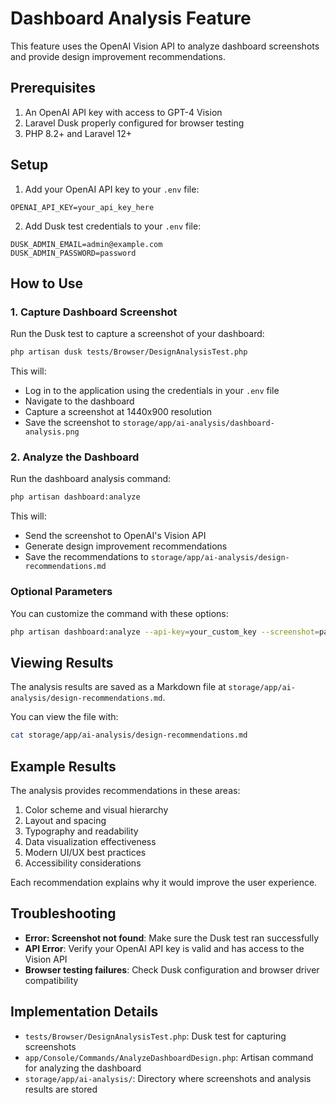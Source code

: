 # Dashboard Analysis Feature

This feature uses the OpenAI Vision API to analyze dashboard screenshots and provide design improvement recommendations.

## Prerequisites

1. An OpenAI API key with access to GPT-4 Vision
2. Laravel Dusk properly configured for browser testing
3. PHP 8.2+ and Laravel 12+

## Setup

1. Add your OpenAI API key to your `.env` file:

```
OPENAI_API_KEY=your_api_key_here
```

2. Add Dusk test credentials to your `.env` file:

```
DUSK_ADMIN_EMAIL=admin@example.com
DUSK_ADMIN_PASSWORD=password
```

## How to Use

### 1. Capture Dashboard Screenshot

Run the Dusk test to capture a screenshot of your dashboard:

```bash
php artisan dusk tests/Browser/DesignAnalysisTest.php
```

This will:
- Log in to the application using the credentials in your `.env` file
- Navigate to the dashboard
- Capture a screenshot at 1440x900 resolution
- Save the screenshot to `storage/app/ai-analysis/dashboard-analysis.png`

### 2. Analyze the Dashboard

Run the dashboard analysis command:

```bash
php artisan dashboard:analyze
```

This will:
- Send the screenshot to OpenAI's Vision API
- Generate design improvement recommendations
- Save the recommendations to `storage/app/ai-analysis/design-recommendations.md`

### Optional Parameters

You can customize the command with these options:

```bash
php artisan dashboard:analyze --api-key=your_custom_key --screenshot=path/to/custom/screenshot.png
```

## Viewing Results

The analysis results are saved as a Markdown file at `storage/app/ai-analysis/design-recommendations.md`.

You can view the file with:

```bash
cat storage/app/ai-analysis/design-recommendations.md
```

## Example Results

The analysis provides recommendations in these areas:

1. Color scheme and visual hierarchy
2. Layout and spacing
3. Typography and readability
4. Data visualization effectiveness
5. Modern UI/UX best practices
6. Accessibility considerations

Each recommendation explains why it would improve the user experience.

## Troubleshooting

- **Error: Screenshot not found**: Make sure the Dusk test ran successfully
- **API Error**: Verify your OpenAI API key is valid and has access to the Vision API
- **Browser testing failures**: Check Dusk configuration and browser driver compatibility

## Implementation Details

- `tests/Browser/DesignAnalysisTest.php`: Dusk test for capturing screenshots
- `app/Console/Commands/AnalyzeDashboardDesign.php`: Artisan command for analyzing the dashboard
- `storage/app/ai-analysis/`: Directory where screenshots and analysis results are stored 